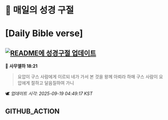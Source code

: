 # 🙏 매일의 성경 구절
# [Daily Bible verse]
## [![README에 성경구절 업데이트](https://github.com/DONGSUKA/first_test/actions/workflows/update-readme-bible.yml/badge.svg)](https://github.com/DONGSUKA/first_test/actions/workflows/update-readme-bible.yml)
<!-- START_BIBLE_VERSE -->
📖 **사무엘하 18:21**
> 요압이 구스 사람에게 이르되 네가 가서 본 것을 왕께 아뢰라 하매 구스 사람이 요압에게 절하고 달음질하여 가니

🕊️ _업데이트 시각: 2025-09-19 04:49:17 KST_
  <!-- END_BIBLE_VERSE -->
## GITHUB_ACTION
